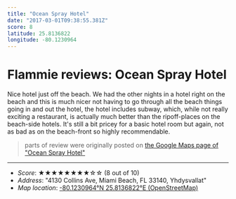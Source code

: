 ```yaml
---
title: "Ocean Spray Hotel"
date: "2017-03-01T09:38:55.381Z"
score: 8
latitude: 25.8136822
longitude: -80.1230964
---
```

# Flammie reviews: Ocean Spray Hotel

Nice hotel just off the beach. We had the other nights in a hotel right
on the beach and this is much nicer not having to go through all the
beach things going in and out the hotel, the hotel includes subway,
which, while not really exciting a restaurant, is actually much better
than the ripoff-places on the beach-side hotels. It's still a bit pricey
for a basic hotel room but again, not as bad as on the beach-front so
highly recommendable.

> parts of review were originally posted on [the Google Maps page of
  "Ocean Spray Hotel"](https://www.google.com/maps/place//data=!4m2!3m1!1s0x0:0xd7fc87ea06ce4196)
* * *
- *Score*: ★★★★★★★★☆☆ (8 out of 10)
- *Address*: "4130 Collins Ave, Miami Beach, FL 33140, Yhdysvallat"
- *Map location*: [-80.1230964°N 25.8136822°E (OpenStreetMap)](https://www.openstreetmap.org/?mlat=25.8136822&mlon=-80.1230964&zoom=12)
